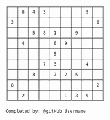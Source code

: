 
    ╔═══╤═══╤═══╦═══╤═══╤═══╦═══╤═══╤═══╗
    ║   │ 8 │ 4 ║ 3 │   │   ║   │ 5 │   ║
    ╟───┼───┼───╫───┼───┼───╫───┼───┼───╢
    ║ 3 │   │   ║   │   │   ║   │   │ 6 ║
    ╟───┼───┼───╫───┼───┼───╫───┼───┼───╢
    ║   │   │ 5 ║ 8 │ 1 │   ║ 9 │   │   ║
    ╠═══╪═══╪═══╬═══╪═══╪═══╬═══╪═══╪═══╣
    ║   │ 4 │   ║   │ 6 │ 9 ║   │   │   ║
    ╟───┼───┼───╫───┼───┼───╫───┼───┼───╢
    ║   │   │   ║   │ 5 │   ║   │   │   ║
    ╟───┼───┼───╫───┼───┼───╫───┼───┼───╢
    ║   │   │   ║ 7 │ 3 │   ║   │ 4 │   ║
    ╠═══╪═══╪═══╬═══╪═══╪═══╬═══╪═══╪═══╣
    ║   │   │ 3 ║   │ 7 │ 2 ║ 5 │   │   ║
    ╟───┼───┼───╫───┼───┼───╫───┼───┼───╢
    ║ 8 │   │   ║   │   │   ║   │   │ 2 ║
    ╟───┼───┼───╫───┼───┼───╫───┼───┼───╢
    ║   │ 2 │   ║   │   │ 1 ║ 3 │ 9 │   ║
    ╚═══╧═══╧═══╩═══╧═══╧═══╩═══╧═══╧═══╝

    Completed by: @gitHub Username